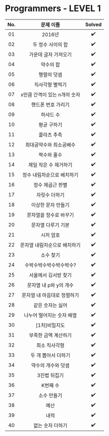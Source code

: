 # Programmers - LEVEL 1


|          No.          |        문제 이름         |        Solved         |
| :-----: | :---------------------: | :-----: |
| 01 | 2016년 | ✔️ |
| 02 | 두 정수 사이의 합 | ✔️ |
| 03 | 가운데 글자 가져오기 | ✔️ |
| 04 | 약수의 합 | ✔️ |
| 05 | 행렬의 덧셈 | ✔️ |
| 06 | 직사각형 별찍기 | ✔️ |
| 07 | x만큼 간격이 있는 n개의 숫자 | ✔️ |
| 08 | 핸드폰 번호 가리기 | ✔️ |
| 09 | 하샤드 수 | ✔️ |
| 10 | 평균 구하기 | ✔️ |
| 11 | 콜라츠 추측 | ✔️ |
| 12 | 최대공약수와 최소공배수 | ✔️ |
| 13 | 짝수와 홀수 | ✔️ |
| 14 | 제일 작은 수 제거하기 | ✔️ |
| 15 | 정수 내림차순으로 배치하기 | ✔️ |
| 16 | 정수 제곱근 판별 | ✔️ |
| 17 | 자릿수 더하기 | ✔️ |
| 18 | 이상한 문자 만들기 | ✔️ |
| 19 | 문자열을 정수로 바꾸기 | ✔️ |
| 20 | 문자열 다루기 기본 | ✔️ |
| 21 | 시저 암호 | ✔️ |
| 22 | 문자열 내림차순으로 배치하기 | ✔️ |
| 23 | 소수 찾기 | ✔️ |
| 24 | 수박수박수박수박수박수? | ✔️ |
| 25 | 서울에서 김서방 찾기 | ✔️ |
| 26 | 문자열 내 p와 y의 개수 | ✔️ |
| 27 | 문자열 내 마음대로 정렬하기 | ✔️ |
| 28 | 같은 숫자는 싫어 | ✔️ |
| 29 | 나누어 떨어지는 숫자 배열 | ✔️ |
| 30 | [1차]비밀지도 | ✔️ |
| 31 | 부족한 금액 계산하기 | ✔️ |
| 32 | 최소 직사각형 | ✔️ |
| 33 | 두 개 뽑아서 더하기 | ✔️ |
| 34 | 약수의 개수와 덧셈 | ✔️ |
| 35 | 3진법 뒤집기 | ✔️ |
| 36 | K번째 수 | ✔️ |
| 37 | 소수 만들기 | ✔️ |
| 38 | 예산 | ✔️ |
| 39 | 내적 | ✔️ |
| 40 | 없는 숫자 더하기 | ✔️ |